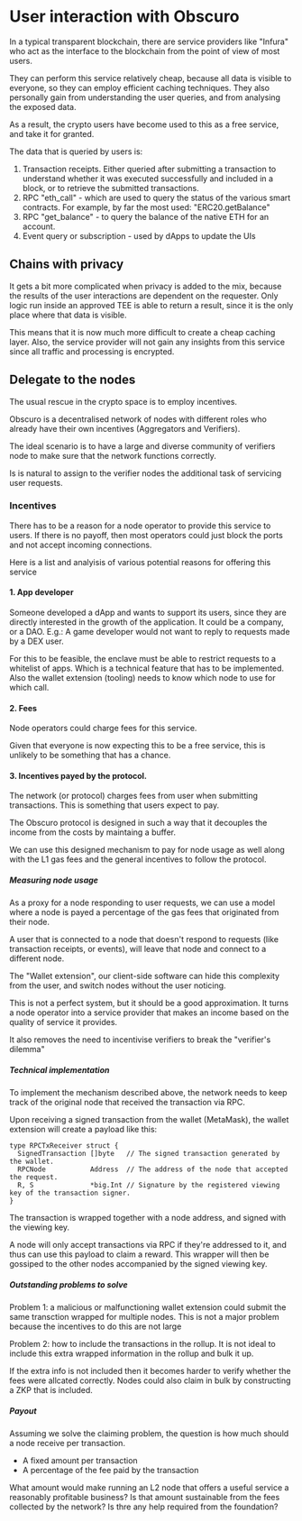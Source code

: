 # User interaction with Obscuro 

In a typical transparent blockchain, there are service providers like "Infura" who act as the interface to the blockchain from the point of view of most users.

They can perform this service relatively cheap, because all data is visible to everyone, so they can employ efficient caching techniques. 
They also personally gain from understanding the user queries, and from analysing the exposed data.

As a result, the crypto users have become used to this as a free service, and take it for granted.

The data that is queried by users is:

1. Transaction receipts. Either queried after submitting a transaction to understand whether it was executed successfully and included in a block, 
   or to retrieve the submitted transactions.
2. RPC "eth_call" - which are used to query the status of the various smart contracts. For example, by far the most used: "ERC20.getBalance"   
3. RPC "get_balance" - to query the balance of the native ETH for an account.
4. Event query or subscription - used by dApps to update the UIs 


## Chains with privacy

It gets a bit more complicated when privacy is added to the mix, because the results of the user interactions are dependent on the requester.
Only logic run inside an approved TEE is able to return a result, since it is the only place where that data is visible.

This means that it is now much more difficult to create a cheap caching layer.
Also, the service provider will not gain any insights from this service since all traffic and processing is encrypted.


## Delegate to the nodes

The usual rescue in the crypto space is to employ incentives.

Obscuro is a decentralised network of nodes with different roles who already have their own incentives (Aggregators and Verifiers).

The ideal scenario is to have a large and diverse community of verifiers node to make sure that the network functions correctly.

Is is natural to assign to the verifier nodes the additional task of servicing user requests.

### Incentives

There has to be a reason for a node operator to provide this service to users. If there is no payoff, then most operators could just block the ports
and not accept incoming connections.

Here is a list and analyisis of various potential reasons for offering this service

#### 1. App developer

Someone developed a dApp and wants to support its users, since they are directly interested in the growth of the application. It could be a company, or a DAO.
E.g.: A game developer would not want to reply to requests made by a DEX user.

For this to be feasible, the enclave must be able to restrict requests to a whitelist of apps. Which is a technical feature that has to be implemented. 
Also the wallet extension (tooling) needs to know which node to use for which call.


#### 2. Fees

Node operators could charge fees for this service.

Given that everyone is now expecting this to be a free service, this is unlikely to be something that has a chance.


#### 3. Incentives payed by the protocol.

The network (or protocol) charges fees from user when submitting transactions. This is something that users expect to pay.

The Obscuro protocol is designed in such a way that it decouples the income from the costs by maintaing a buffer.

We can use this designed mechanism to pay for node usage as well along with the L1 gas fees and the general incentives to follow the protocol.


##### Measuring node usage

As a proxy for a node responding to user requests, we can use a model where a node is payed a percentage of the gas fees that originated from their node. 

A user that is connected to a node that doesn't respond to requests (like transaction receipts, or events), will leave that node and connect to a different node.

The "Wallet extension", our client-side software can hide this complexity from the user, and switch nodes without the user noticing.

This is not a perfect system, but it should be a good approximation. It turns a node operator into a service provider that makes an income based on the quality of service it provides. 

It also removes the need to incentivise verifiers to break the "verifier's dilemma"


##### Technical implementation

To implement the mechanism described above, the network needs to keep track of the original node that received the transaction via RPC.

Upon receiving a signed transaction from the wallet (MetaMask), the wallet extension will create a payload like this:

```
type RPCTxReceiver struct {
  SignedTransaction []byte   // The signed transaction generated by the wallet.
  RPCNode           Address  // The address of the node that accepted the request.
  R, S              *big.Int // Signature by the registered viewing key of the transaction signer.
}
```

The transaction is wrapped together with a node address, and signed with the viewing key. 

A node will only accept transactions via RPC if they're addressed to it, and thus can use this payload to claim a reward. 
This wrapper will then be gossiped to the other nodes accompanied by the signed viewing key.


##### Outstanding problems to solve

Problem 1: a malicious or malfunctioning wallet extension could submit the same transction wrapped for multiple nodes.
This is not a major problem because the incentives to do this are not large

Problem 2: how to include the transactions in the rollup. 
It is not ideal to include this extra wrapped information in the rollup and bulk it up. 

If the extra info is not included then it becomes harder to verify whether the fees were allcated correctly.
Nodes could also claim in bulk by constructing a ZKP that is included.


##### Payout

Assuming we solve the claiming problem, the question is how much should a node receive per transaction.

- A fixed amount per transaction
- A percentage of the fee paid by the transaction 

What amount would make running an L2 node that offers a useful service a reasonably profitable business?
Is that amount sustainable from the fees collected by the network? Is thre any help required from the foundation?

